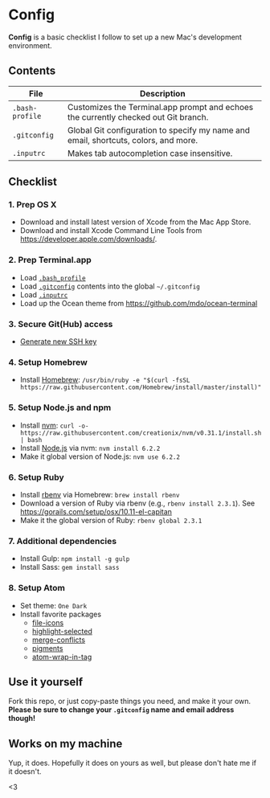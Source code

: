 # Config

**Config** is a basic checklist I follow to set up a new Mac's development environment.

## Contents

| File | Description |
| --- | --- |
| `.bash-profile` | Customizes the Terminal.app prompt and echoes the currently checked out Git branch. |
| `.gitconfig` | Global Git configuration to specify my name and email, shortcuts, colors, and more. |
| `.inputrc` | Makes tab autocompletion case insensitive. |

## Checklist

### 1. Prep OS X

- Download and install latest version of Xcode from the Mac App Store.
- Download and install Xcode Command Line Tools from <https://developer.apple.com/downloads/>.

### 2. Prep Terminal.app

- Load [`.bash_profile`](/.bash_profile)
- Load [`.gitconfig`](/.gitconfig) contents into the global `~/.gitconfig`
- Load [`.inputrc`](/.inputrc)
- Load up the Ocean theme from <https://github.com/mdo/ocean-terminal>

### 3. Secure Git(Hub) access

- [Generate new SSH key](https://help.github.com/articles/generating-ssh-keys)

### 4. Setup Homebrew

- Install [Homebrew](http://brew.sh): `/usr/bin/ruby -e "$(curl -fsSL https://raw.githubusercontent.com/Homebrew/install/master/install)"`

### 5. Setup Node.js and npm

- Install [nvm](https://github.com/creationix/nvm): `curl -o- https://raw.githubusercontent.com/creationix/nvm/v0.31.1/install.sh | bash`
- Install [Node.js](https://nodejs.org/en) via nvm: `nvm install 6.2.2`
- Make it global version of Node.js: `nvm use 6.2.2`

### 6. Setup Ruby

- Install [rbenv](https://github.com/rbenv/rbenv) via Homebrew: `brew install rbenv`
- Download a version of Ruby via rbenv (e.g., `rbenv install 2.3.1`). See <https://gorails.com/setup/osx/10.11-el-capitan>
- Make it the global version of Ruby: `rbenv global 2.3.1`

### 7. Additional dependencies

- Install Gulp: `npm install -g gulp`
- Install Sass: `gem install sass`

### 8. Setup Atom

- Set theme: `One Dark`
- Install favorite packages
  - [file-icons](https://atom.io/packages/file-icons)
  - [highlight-selected](https://atom.io/packages/highlight-selected)
  - [merge-conflicts](https://atom.io/packages/merge-conflicts)
  - [pigments](https://atom.io/packages/pigments)
  - [atom-wrap-in-tag](https://atom.io/packages/atom-wrap-in-tag)

## Use it yourself

Fork this repo, or just copy-paste things you need, and make it your own. **Please be sure to change your `.gitconfig` name and email address though!**

## Works on my machine

Yup, it does. Hopefully it does on yours as well, but please don't hate me if it doesn't.

<3
